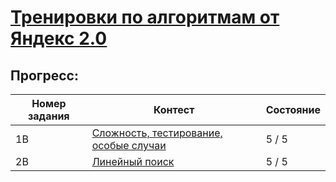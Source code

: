 # [Тренировки по алгоритмам от Яндекс 2.0](https://yandex.ru/yaintern/algorithm-training)

## Прогресс:

| Номер задания | Контест | Состояние |
|---|---|---|
|1B|[Сложность, тестирование, особые случаи](https://contest.yandex.ru/contest/28730/enter/)|5 / 5|
|2B|[Линейный поиск](https://contest.yandex.ru/contest/28738/enter/)|5 / 5|
